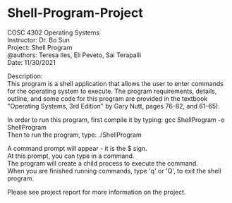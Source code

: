 # Shell-Program-Project

COSC 4302 Operating Systems  
Instructor: Dr. Bo Sun  
Project: Shell Program  
@authors: Teresa Iles, Eli Peveto, Sai Terapalli  
Date: 11/30/2021  

Description:  
This program is a shell application that allows the user to enter commands for the 
operating system to execute.  The program requirements, details, outline, and some 
code for this program are provided in the textbook "Operating Systems, 3rd Edition"
by Gary Nutt, pages 76-82, and 61-65).

In order to run this program, first compile it by typing: gcc ShellProgram -o ShellProgram  
Then to run the program, type: ./ShellProgram  

A command prompt will appear - it is the $ sign.  
At this prompt, you can type in a command.  
The program will create a child process to execute the command.  
When you are finished running commands, type 'q' or 'Q', to exit the shell program.

Please see project report for more information on the project.
